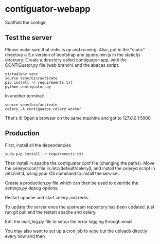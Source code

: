 contiguator-webapp
=============

Scaffold the contigs!

Test the server
---------------

Please make sure that redis is up and running.
Also, put in the "static" directory a 3.x version of bootstrap and jquery.min.js in the static/js directory.
Create a directory called contiguator-app, with the CONTIGuator.py file (web branch) and the abacas script.

    virtualenv venv
    source venv/bin/activate
    pip install -r requirements.txt
    python contiguator.py

In another terminal:
    
    source venv/bin/activate
    celery -A contiguator.celery worker

That's it! Open a browser on the same machine and got to 127.0.0.1:5000

Production
----------

First, install all the dependencies

    sudo pip install -r requirements.txt

Then install in apache the contiguator.conf file (changing the paths).
Move the celeryd.conf file in /etc/default/celeryd, and install the celeryd script in /etc/init.d, using your OS command to install the service.

Create a production.py file which can then be used to override the settings.py debug options.

Restart apache and start celery and redis.

To update the server once the upstream repository has been updated, just run git pull and the restart apache and celery.

Edit the mail_log.py file to setup the error logging through email.

You may also want to set up a cron job to wipe out the uploads directly every now and then
